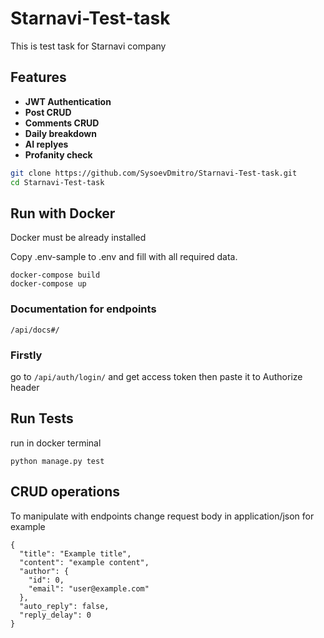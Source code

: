 # Starnavi-Test-task
This is test task for Starnavi company
## Features
- **JWT Authentication**
- **Post CRUD**
- **Comments CRUD**
- **Daily breakdown**
- **AI replyes**
- **Profanity check**
```bash
git clone https://github.com/SysoevDmitro/Starnavi-Test-task.git
cd Starnavi-Test-task
```
## Run with Docker
Docker must be already installed

Copy .env-sample to .env and fill with all required data.

```shell 
docker-compose build
docker-compose up
```
### Documentation for endpoints
`/api/docs#/`
### Firstly
go to `/api/auth/login/` and get access token then paste it to Authorize header

## Run Tests
run in docker terminal
```shell 
python manage.py test
```
## CRUD operations
To manipulate with endpoints change request body in application/json for example
```
{
  "title": "Example title",
  "content": "example content",
  "author": {
    "id": 0,
    "email": "user@example.com"
  },
  "auto_reply": false,
  "reply_delay": 0
}
```
